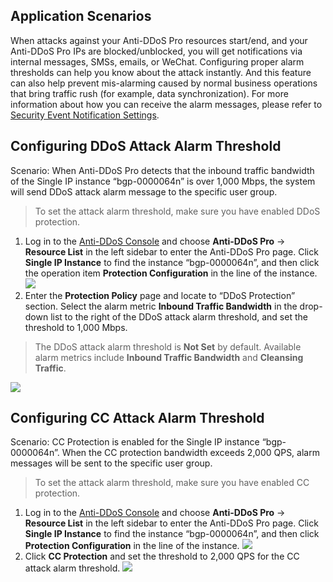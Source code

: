 ## Application Scenarios
When attacks against your Anti-DDoS Pro resources start/end, and your Anti-DDoS Pro IPs are blocked/unblocked, you will get notifications via internal messages, SMSs, emails, or WeChat. Configuring proper alarm thresholds can help you know about the attack instantly. And this feature can also help prevent mis-alarming caused by normal business operations that bring traffic rush (for example, data synchronization). For more information about how you can receive the alarm messages, please refer to [Security Event Notification Settings](https://intl.cloud.tencent.com/document/product/1029/31766).
## Configuring DDoS Attack Alarm Threshold
Scenario: When Anti-DDoS Pro detects that the inbound traffic bandwidth of the Single IP instance “bgp-0000064n” is over 1,000 Mbps, the system will send DDoS attack alarm message to the specific user group.
>To set the attack alarm threshold, make sure you have enabled DDoS protection.

1. Log in to the [Anti-DDoS Console](https://console.cloud.tencent.com/dayu/overview) and choose **Anti-DDoS Pro** -> **Resource List** in the left sidebar to enter the Anti-DDoS Pro page. Click **Single IP Instance** to find the instance “bgp-0000064n”, and then click the operation item **Protection Configuration** in the line of the instance.
![](https://main.qcloudimg.com/raw/f4303e9b72ea23c9907705c8d9b2e0b5.png)
2. Enter the **Protection Policy** page and locate to “DDoS Protection” section. Select the alarm metric **Inbound Traffic Bandwidth** in the drop-down list to the right of the DDoS attack alarm threshold, and set the threshold to 1,000 Mbps.
>The DDoS attack alarm threshold is **Not Set** by default. Available alarm metrics include **Inbound Traffic Bandwidth** and **Cleansing Traffic**.
>
![](https://main.qcloudimg.com/raw/a5f2a0939817b28eb2d1423a396333c4.png)

## Configuring CC Attack Alarm Threshold
Scenario: CC Protection is enabled for the Single IP instance “bgp-0000064n”. When the CC protection bandwidth exceeds 2,000 QPS, alarm messages will be sent to the specific user group.
>To set the attack alarm threshold, make sure you have enabled CC protection.

1. Log in to the [Anti-DDoS Console](https://console.cloud.tencent.com/dayu/overview) and choose **Anti-DDoS Pro** -> **Resource List** in the left sidebar to enter the Anti-DDoS Pro page. Click **Single IP Instance** to find the instance “bgp-0000064n”, and then click **Protection Configuration** in the line of the instance.
![](https://main.qcloudimg.com/raw/24154b8815940d01d060d2b92ea02998.png)
2. Click **CC Protection** and set the threshold to 2,000 QPS for the CC attack alarm threshold.
![](https://main.qcloudimg.com/raw/8471af6557ca19765788946c06109381.png)
